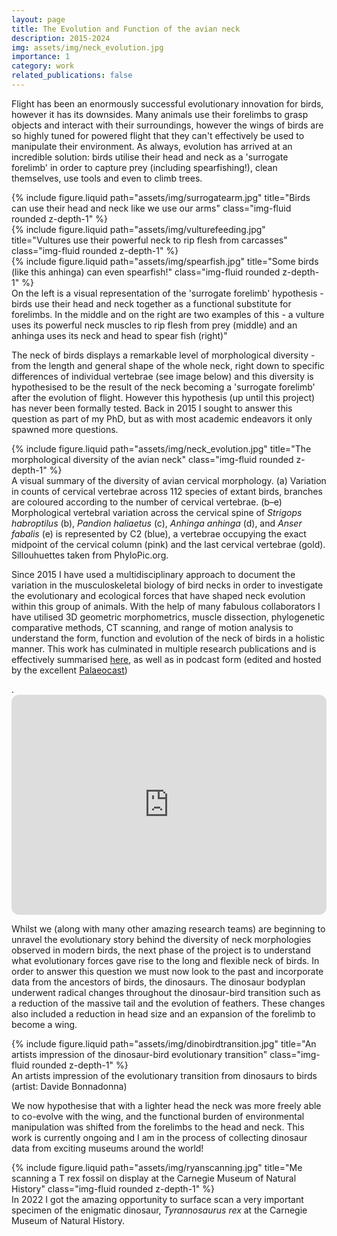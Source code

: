 ```yaml
---
layout: page
title: The Evolution and Function of the avian neck
description: 2015-2024
img: assets/img/neck_evolution.jpg
importance: 1
category: work
related_publications: false
---
```


<p>Flight has been an enormously successful evolutionary innovation for birds, however it has its downsides. Many animals use their forelimbs to grasp objects and interact with their surroundings, however the wings of birds are so highly tuned for powered flight that they can't effectively be used to manipulate their environment. As always, evolution has arrived at an incredible solution: birds utilise their head and neck as a 'surrogate forelimb' in order to capture prey (including spearfishing!), clean themselves, use tools and even to climb trees.</p>

<div class="row">
    <div class="col-sm mt-3 mt-md-0">
        {% include figure.liquid path="assets/img/surrogatearm.jpg" title="Birds can use their head and neck like we use our arms" class="img-fluid rounded z-depth-1" %}
    </div>
    <div class="col-sm mt-3 mt-md-0">
        {% include figure.liquid path="assets/img/vulturefeeding.jpg" title="Vultures use their powerful neck to rip flesh from carcasses" class="img-fluid rounded z-depth-1" %}
    </div>
    <div class="col-sm mt-3 mt-md-0">
        {% include figure.liquid path="assets/img/spearfish.jpg" title="Some birds (like this anhinga) can even spearfish!" class="img-fluid rounded z-depth-1" %}
    </div>
</div>
<div class="caption">
    On the left is a visual representation of the 'surrogate forelimb' hypothesis - birds use their head and neck together as a functional substitute for forelimbs. In the middle and on the right are two examples of this - a vulture uses its powerful neck muscles to rip flesh from prey (middle) and an anhinga uses its neck and head to spear fish (right)"
</div>

<p>The neck of birds displays a remarkable level of morphological diversity - from the length and general shape of the whole neck, right down to specific differences of individual vertebrae (see image below) and this diversity is hypothesised to be the result of the neck becoming a 'surrogate forelimb' after the evolution of flight. However this hypothesis (up until this project) has never been formally tested. Back in 2015 I sought to answer this question as part of my PhD, but as with most academic endeavors it only spawned more questions. </p>

<div class="row">
    <div class="col-sm mt-3 mt-md-0">
        {% include figure.liquid path="assets/img/neck_evolution.jpg" title="The morphological diversity of the avian neck" class="img-fluid rounded z-depth-1" %}
    </div>
</div>
<div class="caption">
    A visual summary of the diversity of avian cervical morphology. (a) Variation in counts of cervical vertebrae across 112 species of extant birds, branches are coloured according to the number of cervical vertebrae. (b–e) Morphological vertebral variation across the cervical spine of <i>Strigops habroptilus</i> (b), <i>Pandion haliaetus</i> (c), <i>Anhinga anhinga</i> (d), and <i>Anser fabalis</i> (e) is represented by C2 (blue), a vertebrae occupying the exact midpoint of the cervical column (pink) and the last cervical vertebrae (gold). Sillouhuettes taken from PhyloPic.org.
</div>

<p>Since 2015 I have used a multidisciplinary approach to document the variation in the musculoskeletal biology of bird necks in order to investigate the evolutionary and ecological forces that have shaped neck evolution within this group of animals. With the help of many fabulous collaborators I have utilised 3D geometric morphometrics, muscle dissection, phylogenetic comparative methods, CT scanning, and range of motion analysis to understand the form, function and evolution of the neck of birds in a holistic manner. This work has culminated in multiple research publications and is effectively summarised <a href="https://onlinelibrary.wiley.com/doi/full/10.1002/jmor.21638">here</a>, as well as in podcast form (edited and hosted by the excellent <a href="https://www.palaeocast.com/bird-necks/">Palaeocast</a>)</p>.

<iframe style="border-radius:12px" src="https://open.spotify.com/embed/episode/1vuPXUWjJSMLhqZqAwWgpi?utm_source=generator" width="100%" height="352" frameBorder="0" allowfullscreen="" allow="autoplay; clipboard-write; encrypted-media; fullscreen; picture-in-picture" loading="lazy"></iframe>

<p>Whilst we (along with many other amazing research teams) are beginning to unravel the evolutionary story behind the diversity of neck morphologies observed in modern birds, the next phase of the project is to understand what evolutionary forces gave rise to the long and flexible neck of birds. In order to answer this question we must now look to the past and incorporate data from the ancestors of birds, the dinosaurs. The dinosaur bodyplan underwent radical changes throughout the dinosaur-bird transition such as a reduction of the massive tail and the evolution of feathers. These changes also included a reduction in head size and an expansion of the forelimb to become a wing.</p> 

<div class="row">
    <div class="col-sm mt-3 mt-md-0">
        {% include figure.liquid path="assets/img/dinobirdtransition.jpg" title="An artists impression of the dinosaur-bird evolutionary transition" class="img-fluid rounded z-depth-1" %}
    </div>
</div>
<div class="caption">
    An artists impression of the evolutionary transition from dinosaurs to birds (artist: Davide Bonnadonna)
</div>

<p>We now hypothesise that with a lighter head the neck was more freely able to co-evolve with the wing, and the functional burden of environmental manipulation was shifted from the forelimbs to the head and neck. This work is currently ongoing and I am in the process of collecting dinosaur data from exciting museums around the world!</p>

<div class="row">
    <div class="col-sm mt-3 mt-md-0">
        {% include figure.liquid path="assets/img/ryanscanning.jpg" title="Me scanning a T rex fossil on display at the Carnegie Museum of Natural History" class="img-fluid rounded z-depth-1" %}
    </div>
</div>
<div class="caption">
    In 2022 I got the amazing opportunity to surface scan a very important specimen of the enigmatic dinosaur, <i>Tyrannosaurus rex</i> at the Carnegie Museum of Natural History.
</div>